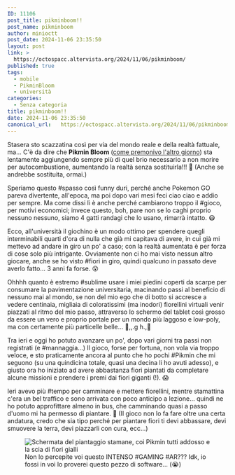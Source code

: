 ```yaml
---
ID: 11106
post_title: pikminboom!!
post_name: pikminboom
author: minioctt
post_date: 2024-11-06 23:35:50
layout: post
link: >
  https://octospacc.altervista.org/2024/11/06/pikminboom/
published: true
tags:
  - mobile
  - PikminBloom
  - università
categories:
  - Senza categoria
title: pikminboom!!
date: 2024-11-06 23:35:50
canonical_url:   https://octospacc.altervista.org/2024/11/06/pikminboom/
---
```

<!-- wp:paragraph -->
<p>Stasera sto scazzatina così per via del mondo reale e della realtà fattuale, ma... C'è da dire che <strong>Pikmin Bloom</strong> (<a href="/microblog-mirror/2024/10/30/pikminini/">come premonivo l'altro giorno</a>) sta lentamente aggiungendo sempre più di quel brio necessario a non morire per autocombustione, aumentando la realtà senza sostituirla!!! 🥰️ (Anche se andrebbe sostituita, ormai.)</p>
<!-- /wp:paragraph -->

<!-- wp:paragraph -->
<p>Speriamo questo #spasso così funny duri, perché anche Pokemon GO pareva divertente, all'epoca, ma poi dopo vari mesi feci ciao ciao e addio per sempre. Ma come dissi lì è anche perché cambiarono troppo il #gioco, per motivi economici; invece questo, boh, pare non se lo caghi proprio nessuno nessuno, siamo 4 gatti randagi che lo usano, rimarrà intatto. 😷️</p>
<!-- /wp:paragraph -->

<!-- wp:paragraph -->
<p>Ecco, all'università il giochino è un modo ottimo per spendere quegli interminabili quarti d'ora di nulla che già mi capitava di avere, in cui già mi mettevo ad andare in giro un po' a caso; con la realtà aumentata è per forza di cose solo più intrigante. Ovviamente non ci ho mai visto nessun altro giocare, anche se ho visto #fiori in giro, quindi qualcuno in passato deve averlo fatto... 3 anni fa forse. 😵️</p>
<!-- /wp:paragraph -->

<!-- wp:paragraph -->
<p>Ohhhh quanto è estremo #sublime usare i miei piedini coperti da scarpe per consumare la pavimentazione universitaria, macinando passi al beneficio di nessuno mai al mondo, se non del mio ego che di botto si accresce a vedere centinaia, migliaia di coloratissimi (ma inodori) fiorellini virtuali venir piazzati al ritmo del mio passo, attraverso lo schermo del tablet così grosso da essere un vero e proprio portale per un mondo più laggoso e low-poly, ma con certamente più particelle belle... 🤤️,,.g h.,🤤️</p>
<!-- /wp:paragraph -->

<!-- wp:paragraph -->
<p>Tra ieri e oggi ho potuto avanzare un po', dopo vari giorni tra passi non registrati (e #mannaggia...) Il gioco, forse per fortuna, non vola via troppo veloce, e sto praticamente ancora al punto che ho pochi #Pikmin che mi seguono (su una quindicina totale, quasi una decina li ho avuti adesso), e giusto ora ho iniziato ad avere abbastanza fiori piantati da completare alcune missioni e prendere i premi dai fiori giganti (!). 😱️</p>
<!-- /wp:paragraph -->

<!-- wp:paragraph -->
<p>Ieri avevo più #tempo per camminare e mettere fiorellini, mentre stamattina c'era un bel traffico e sono arrivata con poco anticipo a lezione... quindi ne ho potuto approfittare almeno in bus, che camminando quasi a passo d'uomo mi ha permesso di piantare. 🙏️ (Il gioco non lo fa fare oltre una certa andatura, credo che sia tipo perché per piantare fiori ti devi abbassare, devi smuovere la terra, devi piazzarli con cura, ecc...)</p>
<!-- /wp:paragraph -->

<!-- wp:paragraph -->
<p></p>
<!-- /wp:paragraph -->

<!-- wp:image {"id":11107,"sizeSlug":"large","linkDestination":"none"} -->
<figure class="wp-block-image size-large"><img src="{{site.cdnurl}}/assets/uploads/2024/11/screenshot_20241106-105257_pikmin-bloom8140905922533000818-960x1279.png" alt="Schermata del piantaggio stamane, coi Pikmin tutti addosso e la scia di fiori gialli" class="wp-image-11107"/><figcaption class="wp-element-caption">Non lo percepite voi questo INTENSO #GAMING #AR??? Idk, io fossi in voi lo proverei questo pezzo di software... (😭️)</figcaption></figure>
<!-- /wp:image -->